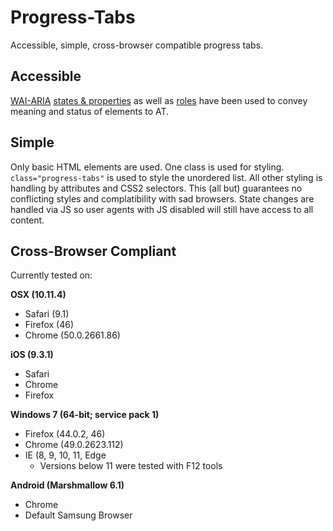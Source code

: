# Progress-Tabs
Accessible, simple, cross-browser compatible progress tabs.

## Accessible
[WAI-ARIA](https://www.w3.org/WAI/intro/aria.php "Web Accessibility Initiative :: ARIA Homepage") [states & properties](https://www.w3.org/TR/wai-aria/states_and_properties "ARIA States and Properties") as well as [roles](https://www.w3.org/TR/wai-aria/roles "ARIA Roles Model") have been used to convey meaning and status of elements to AT.
## Simple
Only basic HTML elements are used. One class is used for styling. `class="progress-tabs"` is used to style the unordered list. All other styling is handling by attributes and CSS2 selectors. This (all but) guarantees no conflicting styles and complatibility with sad browsers. State changes are handled via JS so user agents with JS disabled will still have access to all content.

## Cross-Browser Compliant
Currently tested on:

**OSX (10.11.4)**
* Safari (9.1)
* Firefox (46)
* Chrome (50.0.2661.86)

**iOS (9.3.1)**
* Safari
* Chrome
* Firefox

**Windows 7 (64-bit; service pack 1)**
* Firefox (44.0.2, 46)
* Chrome (49.0.2623.112)
* IE (8, 9, 10, 11, Edge
  * Versions below 11 were tested with F12 tools

**Android (Marshmallow 6.1)**
* Chrome
* Default Samsung Browser
